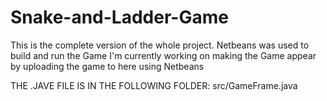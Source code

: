 # Snake-and-Ladder-Game
This is the complete version of the whole project.
Netbeans was used to build and run the Game
I'm currently working on making the Game appear by uploading the game to here using Netbeans

THE .JAVE FILE IS IN THE FOLLOWING FOLDER:
src/GameFrame.java
